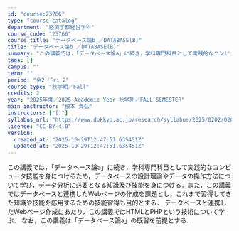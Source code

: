 ```yaml
---
id: "course:23766"
type: "course-catalog"
department: "経済学部経営学科"
course_code: "23766"
course_title: "データベース論b ／DATABASE(B)"
title: "データベース論b ／DATABASE(B)"
summary: "この講義では，「データベース論a」に続き，学科専門科目として実践的なコンピュータ技能を身につけるため，データベースの設計理論やデータの操作方法について学び，データ分析に必要となる知識及び技能を身につける．また，この講義ではデータベースと連携…"
tags: []
campus: ""
term: ""
period: "金2／Fri 2"
course_type: "秋学期／Fall"
credits: 2
year: "2025年度／2025 Academic Year 秋学期／FALL SEMESTER"
main_instructor: "根本 貴弘"
instructors: ["[]"]
syllabus_url: "https://www.dokkyo.ac.jp/research/syllabus/2025/0202/0202_23766_ja_JP.html"
license: "CC-BY-4.0"
version:
  created_at: "2025-10-29T12:47:51.635451Z"
  updated_at: "2025-10-29T12:47:51.635451Z"
---
```

この講義では，「データベース論a」に続き，学科専門科目として実践的なコンピュータ技能を身につけるため，データベースの設計理論やデータの操作方法について学び，データ分析に必要となる知識及び技能を身につける．また，この講義ではデータベースと連携したWebページの作成を課題とし，これまで習得してきた知識や技能を応用するための技能習得も目的とする． データベースと連携したWebページ作成にあたり，この講義ではHTMLとPHPという技術について学ぶ． なお，この講義は「データベース論a」の既習を前提とする．
